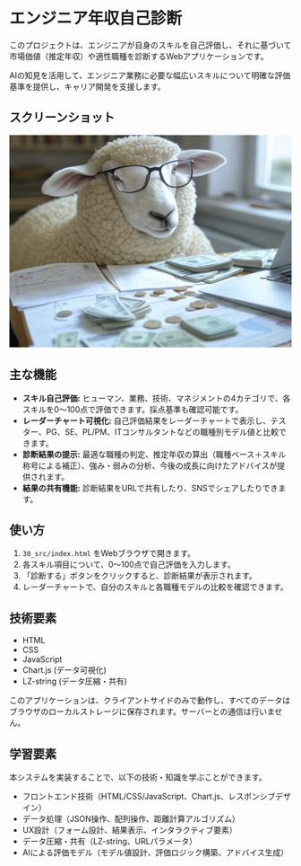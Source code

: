 # エンジニア年収自己診断

このプロジェクトは、エンジニアが自身のスキルを自己評価し、それに基づいて市場価値（推定年収）や適性職種を診断するWebアプリケーションです。

AIの知見を活用して、エンジニア業務に必要な幅広いスキルについて明確な評価基準を提供し、キャリア開発を支援します。

## スクリーンショット

![エンジニア年収自己診断のスクリーンショット](./30_src/assets/ogp-image.jpg)

## 主な機能

- **スキル自己評価:** ヒューマン、業務、技術、マネジメントの4カテゴリで、各スキルを0〜100点で評価できます。採点基準も確認可能です。
- **レーダーチャート可視化:** 自己評価結果をレーダーチャートで表示し、テスター、PG、SE、PL/PM、ITコンサルタントなどの職種別モデル値と比較できます。
- **診断結果の提示:** 最適な職種の判定、推定年収の算出（職種ベース＋スキル称号による補正）、強み・弱みの分析、今後の成長に向けたアドバイスが提供されます。
- **結果の共有機能:** 診断結果をURLで共有したり、SNSでシェアしたりできます。

## 使い方

1. `30_src/index.html` をWebブラウザで開きます。
2. 各スキル項目について、0〜100点で自己評価を入力します。
3. 「診断する」ボタンをクリックすると、診断結果が表示されます。
4. レーダーチャートで、自分のスキルと各職種モデルの比較を確認できます。

## 技術要素

- HTML
- CSS
- JavaScript
- Chart.js (データ可視化)
- LZ-string (データ圧縮・共有)

このアプリケーションは、クライアントサイドのみで動作し、すべてのデータはブラウザのローカルストレージに保存されます。サーバーとの通信は行いません。

## 学習要素

本システムを実装することで、以下の技術・知識を学ぶことができます。

- フロントエンド技術（HTML/CSS/JavaScript、Chart.js、レスポンシブデザイン）
- データ処理（JSON操作、配列操作、距離計算アルゴリズム）
- UX設計（フォーム設計、結果表示、インタラクティブ要素）
- データ圧縮・共有（LZ-string、URLパラメータ）
- AIによる評価モデル（モデル値設計、評価ロジック構築、アドバイス生成）
